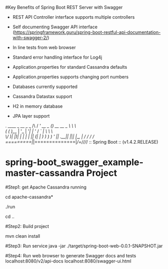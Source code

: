 

#Key Benefits of Spring Boot REST Server with Swagger

- REST API Controller interface supports multiple controllers

- Self documenting Swagger API interface (https://springframework.guru/spring-boot-restful-api-documentation-with-swagger-2/)
- In line tests from web browser
- Standard error handling interface for Log4j

- Application.properties for standard Cassandra defaults
- Application.properties supports changing port numbers

- Databases currently supported
- Cassandra Datastax support
- H2 in memory database
- JPA layer support

 .   ____          _            __ _ _
 /\\ / ___'_ __ _ _(_)_ __  __ _ \ \ \ \
( ( )\___ | '_ | '_| | '_ \/ _` | \ \ \ \
 \\/  ___)| |_)| | | | | || (_| |  ) ) ) )
  '  |____| .__|_| |_|_| |_\__, | / / / /
 =========|_|==============|___/=/_/_/_/
 :: Spring Boot ::        (v1.4.2.RELEASE)


# spring-boot_swagger_example-master-cassandra Project

#Step1: get Apache Cassandra running

cd apache-cassandra*

./run

cd ..

#Step2: Build project

mvn clean install


#Step3: Run service
java -jar ./target/spring-boot-web-0.0.1-SNAPSHOT.jar

#Step4: Run web browser to generate Swagger docs and tests
localhost:8080/v2/api-docs
localhost:8080/swagger-ui.html
